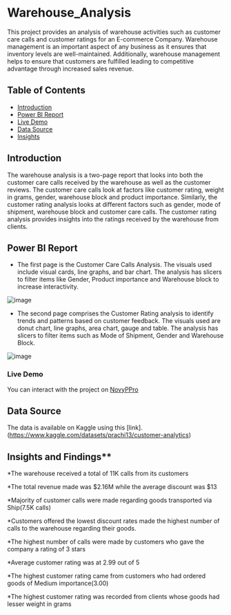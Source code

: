 # Warehouse_Analysis
This project provides an analysis of warehouse activities such as customer care calls and customer ratings for an E-commerce Company. 
Warehouse management is an important aspect of any business as it ensures that inventory levels are well-maintained. Additionally, warehouse management helps to ensure that customers are fulfilled leading to competitive advantage through increased sales revenue. 

## Table of Contents

- [Introduction](#introduction)
- [Power BI Report](#power-bi-report)
- [Live Demo](#live-demo)
- [Data Source](#data-source)
- [Insights](#Insights-and-findings)


## Introduction

The warehouse analysis is a two-page report that looks into both the customer care calls received by the warehouse as well as the customer reviews. The customer care calls look at factors like customer rating, weight in grams, gender, warehouse block and product importance. Similarly, the customer rating analysis looks at different factors such as gender, mode of shipment, warehouse block and customer care calls. The customer rating analysis provides insights into the ratings received by the warehouse from clients.

## Power BI Report

* The first page is the Customer Care Calls Analysis. The visuals used include visual cards, line graphs, and bar chart. The analysis has slicers to filter items like Gender, Product importance and Warehouse block to increase interactivity.
  
![image](https://github.com/CynieC/Warehouse_Analysis/assets/100769722/c474827a-8cbf-40b6-ae8d-c5299fa2c021)

* The second page comprises the Customer Rating analysis to identify trends and patterns based on customer feedback. The visuals used are donut chart, line graphs, area chart, gauge and table. The analysis has slicers to filter items such as Mode of Shipment, Gender and Warehouse Block.
  
![image](https://github.com/CynieC/Warehouse_Analysis/assets/100769722/5dc71320-f574-44f2-8675-be0df12d6b7f)


### Live Demo

You can interact with the project on [NovyPPro](https://www.novypro.com/profile_projects/cynthianafula?authuser=0&prompt=consent&scope=email%20profile%20https%3A%2F%2Fwww.googleapis.com%2Fauth%2Fuserinfo.profile%20https%3A%2F%2Fwww.googleapis.com%2Fauth%2Fuserinfo.email%20openid)

## Data Source

The data is available on Kaggle using this [link].(https://www.kaggle.com/datasets/prachi13/customer-analytics)


## Insights and Findings**
*The warehouse received a total of 11K calls from its customers

*The total revenue made was $2.16M while the average discount was $13

*Majority of customer calls were made regarding goods transported via Ship(7.5K calls)

*Customers offered the lowest discount rates made the highest number of calls to the warehouse regarding their goods.

*The highest number of calls were made by customers who gave the company a rating of 3 stars

*Average customer rating was at 2.99 out of 5

*The highest customer rating came from customers who had ordered goods of Medium importance(3.00)

*The highest customer rating was recorded from clients whose goods had lesser weight in grams

